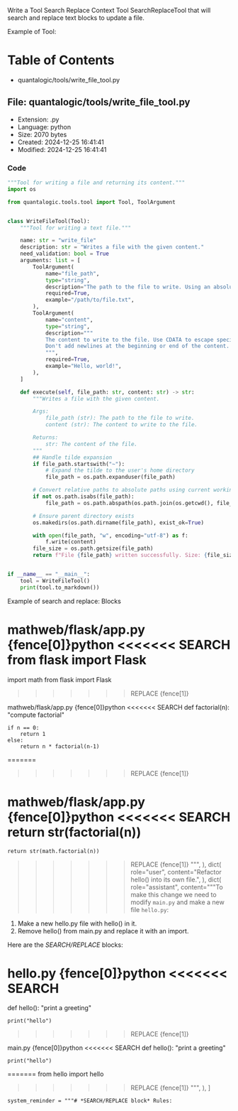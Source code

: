 Write a Tool Search Replace Context Tool SearchReplaceTool that will search and replace text blocks to update a file.

Example of Tool:

# Table of Contents
- quantalogic/tools/write_file_tool.py

## File: quantalogic/tools/write_file_tool.py

- Extension: .py
- Language: python
- Size: 2070 bytes
- Created: 2024-12-25 16:41:41
- Modified: 2024-12-25 16:41:41

### Code

```python
"""Tool for writing a file and returning its content."""
import os

from quantalogic.tools.tool import Tool, ToolArgument


class WriteFileTool(Tool):
    """Tool for writing a text file."""

    name: str = "write_file"
    description: str = "Writes a file with the given content."
    need_validation: bool = True
    arguments: list = [
        ToolArgument(
            name="file_path",
            type="string",
            description="The path to the file to write. Using an absolute path is recommended.",
            required=True,
            example="/path/to/file.txt",
        ),
        ToolArgument(
            name="content",
            type="string",
            description="""
            The content to write to the file. Use CDATA to escape special characters.
            Don't add newlines at the beginning or end of the content.
            """,
            required=True,
            example="Hello, world!",
        ),
    ]

    def execute(self, file_path: str, content: str) -> str:
        """Writes a file with the given content.

        Args:
            file_path (str): The path to the file to write.
            content (str): The content to write to the file.

        Returns:
            str: The content of the file.
        """
        ## Handle tilde expansion
        if file_path.startswith("~"):
            # Expand the tilde to the user's home directory
            file_path = os.path.expanduser(file_path)

        # Convert relative paths to absolute paths using current working directory
        if not os.path.isabs(file_path):
            file_path = os.path.abspath(os.path.join(os.getcwd(), file_path))

        # Ensure parent directory exists
        os.makedirs(os.path.dirname(file_path), exist_ok=True)

        with open(file_path, "w", encoding="utf-8") as f:
            f.write(content)
        file_size = os.path.getsize(file_path)
        return f"File {file_path} written successfully. Size: {file_size} bytes."


if __name__ == "__main__":
    tool = WriteFileTool()
    print(tool.to_markdown())

```

Example of search and replace: Blocks

mathweb/flask/app.py
{fence[0]}python
<<<<<<< SEARCH
from flask import Flask
=======
import math
from flask import Flask
>>>>>>> REPLACE
{fence[1]}

mathweb/flask/app.py
{fence[0]}python
<<<<<<< SEARCH
def factorial(n):
    "compute factorial"

    if n == 0:
        return 1
    else:
        return n * factorial(n-1)

=======
>>>>>>> REPLACE
{fence[1]}

mathweb/flask/app.py
{fence[0]}python
<<<<<<< SEARCH
    return str(factorial(n))
=======
    return str(math.factorial(n))
>>>>>>> REPLACE
{fence[1]}
""",
        ),
        dict(
            role="user",
            content="Refactor hello() into its own file.",
        ),
        dict(
            role="assistant",
            content="""To make this change we need to modify `main.py` and make a new file `hello.py`:

1. Make a new hello.py file with hello() in it.
2. Remove hello() from main.py and replace it with an import.

Here are the *SEARCH/REPLACE* blocks:

hello.py
{fence[0]}python
<<<<<<< SEARCH
=======
def hello():
    "print a greeting"

    print("hello")
>>>>>>> REPLACE
{fence[1]}

main.py
{fence[0]}python
<<<<<<< SEARCH
def hello():
    "print a greeting"

    print("hello")
=======
from hello import hello
>>>>>>> REPLACE
{fence[1]}
""",
        ),
    ]

    system_reminder = """# *SEARCH/REPLACE block* Rules:
